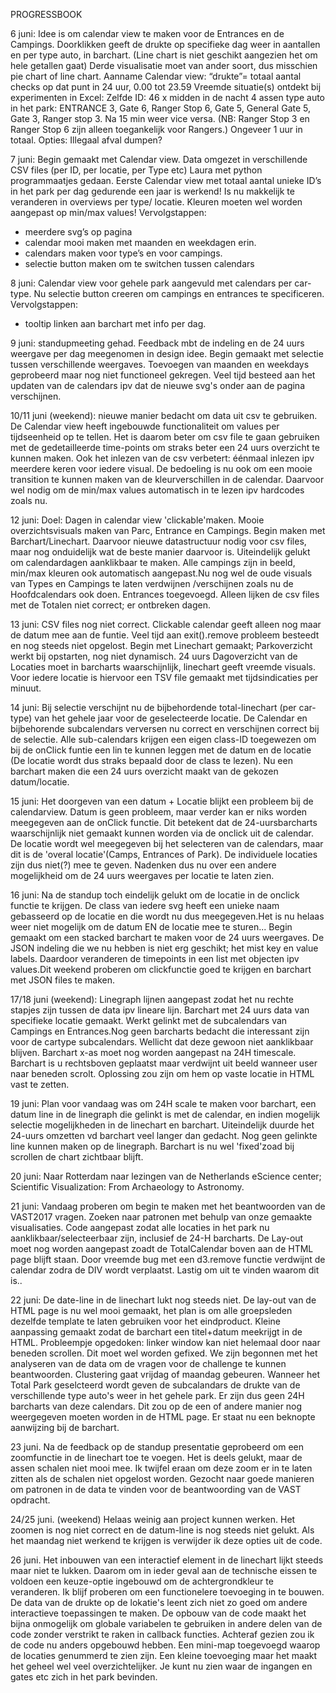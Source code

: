 
PROGRESSBOOK

6 juni:
Idee is om calendar view te maken voor de Entrances en de Campings.
Doorklikken geeft de drukte op specifieke dag weer in aantallen en per type auto, in barchart. (Line chart is niet geschikt aangezien het om hele getallen gaat)
Derde visualisatie moet van ander soort, dus misschien pie chart of line chart. 
Aanname Calendar view: “drukte”= totaal aantal checks op dat punt in 24 uur, 0.00 tot 23.59
Vreemde situatie(s) ontdekt bij experimenten in Excel:
Zelfde ID: 46 x midden in de nacht 4 assen type auto in het park: 
ENTRANCE 3, Gate 6, Ranger Stop 6, Gate 5, General Gate 5, Gate 3, Ranger stop 3. Na 15 min weer vice versa. (NB: Ranger Stop 3 en Ranger Stop 6 zijn alleen toegankelijk voor Rangers.)
Ongeveer 1 uur in totaal. Opties: Illegaal afval dumpen?

7 juni:
Begin gemaakt met Calendar view. 
Data omgezet in verschillende CSV files (per ID, per locatie, per Type etc) Laura met python programmaatjes gedaan.
Eerste Calendar view met totaal aantal unieke ID’s in het park per dag gedurende een jaar is werkend! Is nu makkelijk te veranderen in overviews per type/ locatie.
Kleuren moeten wel worden aangepast op min/max values!
Vervolgstappen:
- meerdere svg’s op pagina
- calendar mooi maken met maanden en weekdagen erin.
- calendars maken voor type’s en voor campings.
- selectie button maken om te switchen tussen calendars

8 juni:
Calendar view voor gehele park aangevuld met calendars per car-type.
Nu selectie button creeren om campings en entrances te specificeren.
Vervolgstappen: 
- tooltip linken aan barchart met info per dag.

9 juni:
standupmeeting gehad. Feedback mbt de indeling en de 24 uurs weergave per dag meegenomen in design idee. Begin gemaakt met selectie tussen verschillende weergaves. Toevoegen van maanden en weekdays geprobeerd maar nog niet functioneel gekregen. Veel tijd besteed aan het updaten van de calendars ipv dat de nieuwe svg's onder aan de pagina verschijnen.

10/11 juni (weekend):
nieuwe manier bedacht om data uit csv te gebruiken. De Calendar view heeft ingebouwde functionaliteit om values per tijdseenheid op te tellen. Het is daarom beter om csv file te gaan gebruiken met de gedetailleerde time-points om straks beter een 24 uurs overzicht te kunnen maken.
Ook het inlezen van de csv verbetert: éénmaal inlezen ipv meerdere keren voor iedere visual. De bedoeling is nu ook om een mooie transition te kunnen maken van de kleurverschillen in de calendar. Daarvoor wel nodig om de min/max values automatisch in te lezen ipv hardcodes zoals nu.

12 juni:
Doel: Dagen in calendar view 'clickable'maken. Mooie overzichtsvisuals maken van Parc, Entrance en Campings. Begin maken met Barchart/Linechart.
Daarvoor nieuwe datastructuur nodig voor csv files, maar nog onduidelijk wat de beste manier daarvoor is.
Uiteindelijk gelukt om calendardagen aanklikbaar te maken. Alle campings zijn in beeld, min/max kleuren ook automatisch aangepast.Nu nog wel de oude visuals van Types en Campings te laten verdwijnen /verschijnen zoals nu de Hoofdcalendars ook doen.
Entrances toegevoegd. Alleen lijken de csv files met de Totalen niet correct; er ontbreken dagen. 

13 juni:
CSV files nog niet correct. Clickable calendar geeft alleen nog maar de datum mee aan de funtie. Veel tijd aan exit().remove probleem besteedt en nog steeds niet opgelost. Begin met Linechart gemaakt; Parkoverzicht werkt bij opstarten, nog niet dynamisch. 24 uurs Dagoverzicht van de Locaties moet in barcharts waarschijnlijk, linechart geeft vreemde visuals. Voor iedere locatie is hiervoor een TSV file gemaakt met tijdsindicaties per minuut. 

14 juni:
Bij selectie verschijnt nu de bijbehordende total-linechart (per car-type) van het gehele jaar voor de geselecteerde locatie. 
De Calendar en bijbehorende subcalendars verversen nu correct en verschijnen correct bij de selectie.
Alle sub-calendars krijgen een eigen class-ID toegewezen om bij de onClick funtie een lin te kunnen leggen met de datum en de locatie (De locatie wordt dus straks bepaald door de class te lezen).
Nu een barchart maken die een 24 uurs overzicht maakt van de gekozen datum/locatie.

15 juni:
Het doorgeven van een datum + Locatie blijkt een probleem bij de calendarview. Datum is geen probleem, maar verder kan er niks worden meegegeven aan de onClick functie. Dit betekent dat de 24-uursbarcharts waarschijnlijk niet gemaakt kunnen worden via de onclick uit de calendar. De locatie wordt wel meegegeven bij het selecteren van de calendars, maar dit is de 'overal locatie'(Camps, Entrances of Park). De individuele locaties zijn dus niet(?) mee te geven. Nadenken dus nu over een andere mogelijkheid om de 24 uurs weergaves per locatie te laten zien.

16 juni:
Na de standup toch eindelijk gelukt om de locatie in de onclick functie te krijgen. De class van iedere svg heeft een unieke naam gebasseerd op de locatie en die wordt nu dus meegegeven.Het is nu helaas weer niet mogelijk om de datum EN de locatie mee te sturen... Begin gemaakt om een stacked barchart te maken voor de 24 uurs weergaves. De JSON indeling die we nu hebben is niet erg geschikt; het mist key en value labels. Daardoor veranderen de timepoints in een list met objecten ipv values.Dit weekend proberen om clickfunctie goed te krijgen en barchart met JSON files te maken.

17/18 juni (weekend):
Linegraph lijnen aangepast zodat het nu rechte stapjes zijn tussen de data ipv lineare lijn. Barchart met 24 uurs data van specifieke locatie gemaakt. Werkt gelinkt met de subcalendars van Campings en Entrances.Nog geen barcharts bedacht die interessant zijn voor de cartype subcalendars. Wellicht dat deze gewoon niet aanklikbaar blijven. 
Barchart x-as moet nog worden aangepast na 24H timescale. Barchart is u rechtsboven geplaatst maar verdwijnt uit beeld wanneer user naar beneden scrolt. Oplossing zou zijn om hem op vaste locatie in HTML vast te zetten.

19 juni:
Plan voor vandaag was om 24H scale te maken voor barchart, een datum line in de linegraph die gelinkt is met de calendar, en indien mogelijk selectie mogelijkheden in de linechart en barchart.
Uiteindelijk duurde het 24-uurs omzetten vd barchart veel langer dan gedacht. Nog geen gelinkte line kunnen maken op de linegraph. Barchart is nu wel 'fixed'zoad bij scrollen de chart zichtbaar blijft.

20 juni:
Naar Rotterdam naar lezingen van de Netherlands eScience center; Scientific Visualization: From Archaeology to Astronomy.

21 juni:
Vandaag proberen om begin te maken met het beantwoorden van de VAST2017 vragen. Zoeken naar patronen met behulp van onze gemaakte visualisaties. Code aangepast zodat alle locaties in het park nu aanklikbaar/selecteerbaar zijn, inclusief de 24-H barcharts. De Lay-out moet nog worden aangepast zoadt de TotalCalendar boven aan de HTML page blijft staan. Door vreemde bug met een d3.remove functie verdwijnt de calendar zodra de DIV wordt verplaatst. Lastig om uit te vinden waarom dit is..

22 juni:
De date-line in de linechart lukt nog steeds niet. De lay-out van de HTML page is nu wel mooi gemaakt, het plan is om alle groepsleden dezelfde template te laten gebruiken voor het eindproduct. Kleine aanpassing gemaakt zodat de barchart een titel+datum meekrijgt in de HTML.
Probleempje opgedoken: linker window kan niet helemaal door naar beneden scrollen. Dit moet wel worden gefixed. We zijn begonnen met het analyseren van de data om de vragen voor de challenge te kunnen beantwoorden. Clustering gaat vrijdag of maandag gebeuren.
Wanneer het Total Park geselcteerd wordt geven de subcalandars de drukte van de verschillende type auto's weer in het gehele park. Er zijn dus geen 24H barcharts van deze calendars. Dit zou op de een of andere manier nog weergegeven moeten worden in de HTML page. Er staat nu een beknopte aanwijzing bij de barchart.

23 juni.
Na de feedback op de standup presentatie geprobeerd om een zoomfunctie in de linechart toe te voegen. Het is deels gelukt, maar de assen schalen niet mooi mee. Ik twijfel eraan om deze zoom er in te laten zitten als de schalen niet opgelost worden. Gezocht naar goede manieren om patronen in de data te vinden voor de beantwoording van de VAST opdracht.

24/25 juni. (weekend)
Helaas weinig aan project kunnen werken. Het zoomen is nog niet correct en de datum-line is nog steeds niet gelukt. Als het maandag niet werkend te krijgen is verwijder ik deze opties uit de code.

26 juni.
Het inbouwen van een interactief element in de linechart lijkt steeds maar niet te lukken. Daarom om in ieder geval aan de technische eissen te voldoen een keuze-optie ingebouwd om de achtergrondkleur te veranderen. Ik blijf proberen om een functionelere toevoeging in te bouwen. De data van de drukte op de lokatie's leent zich niet zo goed om andere interactieve toepassingen te maken. De opbouw van de code maakt het bijna onmogelijk om globale variabelen te gebruiken in andere delen van de code zonder verstrikt te raken in callback functies. Achteraf gezien zou ik de code nu anders opgebouwd hebben.
Een mini-map toegevoegd waarop de locaties genummerd te zien zijn. Een kleine toevoeging maar het maakt het geheel wel veel overzichtelijker. Je kunt nu zien waar de ingangen en gates etc zich in het park bevinden.

